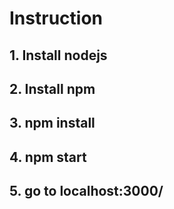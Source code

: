 # Instruction
## 1. Install nodejs
## 2. Install npm
## 3. npm install
## 4. npm start
## 5. go to localhost:3000/